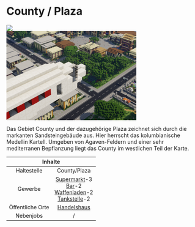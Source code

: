 # County / Plaza

<img align="left" width="340" eight="340" src="../../../assets/image/gebiete/County1.png"> <img align="center" width="340" eight="340" src="../../../assets/image/gebiete/County2.png">






Das Gebiet County und der dazugehörige Plaza zeichnet sich durch die markanten Sandsteingebäude aus. Hier herrscht das kolumbianische Medellin Kartell. Umgeben von Agaven-Feldern und einer sehr mediterranen Bepflanzung liegt das County im westlichen Teil der Karte.

<table>
  <thead>
    <tr>
      <th colspan=2 align="center">Inhalte</th>
    </tr>
  </thead>
  <tbody>
    <tr>
      <td align="center">Haltestelle</td>
      <td align="center">County/Plaza</td>
    </tr>
    <tr>
      <td align="center">Gewerbe</td>
      <td align="center"> <a href="../../pages/biz/supermarkt.md">Supermarkt</a>-3 <br> <a href="../../pages/biz/bar.md">Bar</a>-2 <br> <a href="../../pages/biz/waffenladen.md">Waffenladen</a>-2 <br> <a href="../../pages/biz/tankstelle.md">Tankstelle</a>-2 </td>
    </tr>
    <tr>
      <td align="center">Öffentliche Orte</td>
      <td align="center"><a href="../../pages/gebäude/handelshaus.md">Handelshaus</a></td>
    </tr>
    <tr>
      <td align="center">Nebenjobs</td>
      <td align="center">/</td>
  </tbody>
</table>
